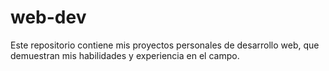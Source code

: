 # web-dev
Este repositorio contiene mis proyectos personales de desarrollo web, que demuestran mis habilidades y experiencia en el campo.
